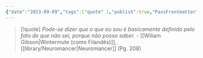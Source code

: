 ```yaml
---
{"date":"2023-09-09","tags":["quote" ],"publish":true,"PassFrontmatter":true}
---
```


> [!quote] *Pode-se dizer que o que eu sou é basicamente definido pelo fato de que não sei, porque não posso saber.*
> \- [[Wiliam Gibson\|Wintermute (como Filandês)]], [[library/Neuromancer\|Neuromancer]] (Pg. 208)
